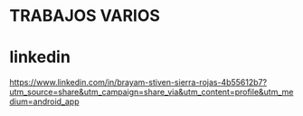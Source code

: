 # TRABAJOS VARIOS

# linkedin
https://www.linkedin.com/in/brayam-stiven-sierra-rojas-4b55612b7?utm_source=share&utm_campaign=share_via&utm_content=profile&utm_medium=android_app

